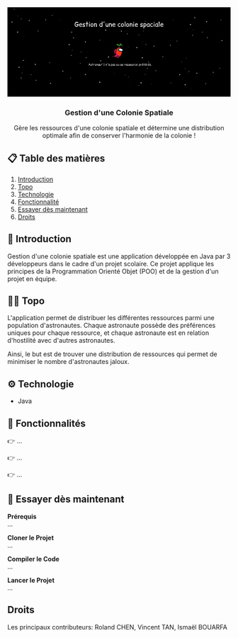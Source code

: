 <div align="center">
  <img src="https://github.com/20centan/ProjetPAA/blob/main/Projet_PAA/public/banner.png" alt="Bannière du projet">
<h3>Gestion d'une Colonie Spatiale</h3>
<p>Gère les ressources d'une colonie spatiale et détermine une distribution optimale afin de conserver l'harmonie de la colonie !</p>
</div>

## 📋 Table des matières
1. [Introduction](#introduction)
2. [Topo](#topo)
3. [Technologie](#technologie)
4. [Fonctionnalité](#fonctionnalité)
5. [Essayer dès maintenant](#essaie)
6. [Droits](#droits)
   
## <a name="introduction">🤖 Introduction<a/> 
Gestion d'une colonie spatiale est une application développée en Java par 3 développeurs dans le cadre d'un projet scolaire. Ce projet applique les principes de la Programmation Orienté Objet (POO) et de la gestion d'un projet en équipe.

## <a name="topo">🧑‍🚀 Topo<a/> 
L'application permet de distribuer les différentes ressources parmi une population d'astronautes. Chaque astronaute possède des préférences uniques pour chaque ressource, et chaque astronaute est en relation d'hostilité avec d'autres astronautes.

Ainsi, le but est de trouver une distribution de ressources qui permet de minimiser le nombre d'astronautes jaloux.

## <a name="technologie">⚙️ Technologie<a/> 
- Java

## <a name="fonctionnalité">🔋 Fonctionnalités<a/> 
👉 ... <br>

👉 ... <br>

👉 ... 

## <a name="essaie">🤸 Essayer dès maintenant<a/> 
**Prérequis**<br>
...

**Cloner le Projet**<br>
...

**Compiler le Code**<br>
...

**Lancer le Projet**<br>
...

## Droits
Les principaux contributeurs: Roland CHEN, Vincent TAN, Ismaël BOUARFA

